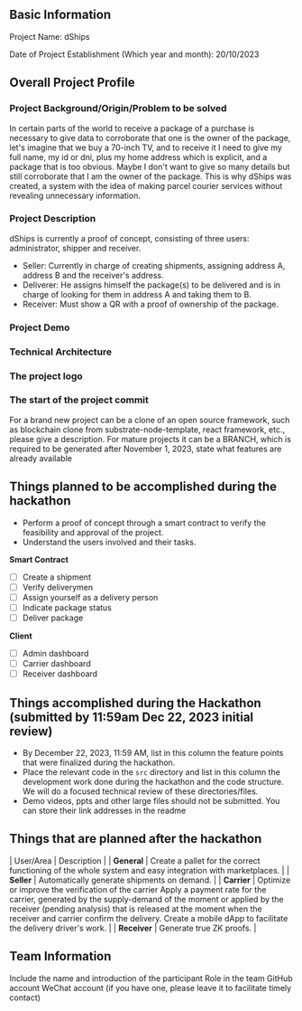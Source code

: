 ## Basic Information

Project Name: dShips

Date of Project Establishment (Which year and month): 20/10/2023

## Overall Project Profile

### Project Background/Origin/Problem to be solved

In certain parts of the world to receive a package of a purchase is necessary to give data to corroborate that one is the owner of the package, let's imagine that we buy a 70-inch TV, and to receive it I need to give my full name, my id or dni, plus my home address which is explicit, and a package that is too obvious. Maybe I don't want to give so many details but still corroborate that I am the owner of the package. This is why dShips was created, a system with the idea of making parcel courier services without revealing unnecessary information.

### Project Description

dShips is currently a proof of concept, consisting of three users: administrator, shipper and receiver.

- Seller: Currently in charge of creating shipments, assigning address A, address B and the receiver's address.
- Deliverer: He assigns himself the package(s) to be delivered and is in charge of looking for them in address A and taking them to B.
- Receiver: Must show a QR with a proof of ownership of the package.

### Project Demo

### Technical Architecture

### The project logo

### The start of the project commit

For a brand new project can be a clone of an open source framework, such as blockchain clone from substrate-node-template, react framework, etc., please give a description. For mature projects it can be a BRANCH, which is required to be generated after November 1, 2023, state what features are already available

## Things planned to be accomplished during the hackathon

- Perform a proof of concept through a smart contract to verify the feasibility and approval of the project.
- Understand the users involved and their tasks.

**Smart Contract**

- [ ] Create a shipment
- [ ] Verify deliverymen
- [ ] Assign yourself as a delivery person
- [ ] Indicate package status
- [ ] Deliver package

**Client**

- [ ] Admin dashboard
- [ ] Carrier dashboard
- [ ] Receiver dashboard

## Things accomplished during the Hackathon (submitted by 11:59am Dec 22, 2023 initial review)

- By December 22, 2023, 11:59 AM, list in this column the feature points that were finalized during the hackathon.
- Place the relevant code in the `src` directory and list in this column the development work done during the hackathon and the code structure. We will do a focused technical review of these directories/files.
- Demo videos, ppts and other large files should not be submitted. You can store their link addresses in the readme

## Things that are planned after the hackathon

| User/Area | Description |
| **General** | Create a pallet for the correct functioning of the whole system and easy integration with marketplaces. |
| **Seller** | Automatically generate shipments on demand. |
| **Carrier** | Optimize or improve the verification of the carrier
Apply a payment rate for the carrier, generated by the supply-demand of the moment or applied by the receiver (pending analysis) that is released at the moment when the receiver and carrier confirm the delivery.
Create a mobile dApp to facilitate the delivery driver's work. |
| **Receiver** | Generate true ZK proofs. |

## Team Information

Include the name and introduction of the participant
Role in the team
GitHub account
WeChat account (if you have one, please leave it to facilitate timely contact)
